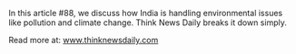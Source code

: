 In this article #88, we discuss how India is handling environmental issues like pollution and climate change. Think News Daily breaks it down simply.

Read more at: www.thinknewsdaily.com